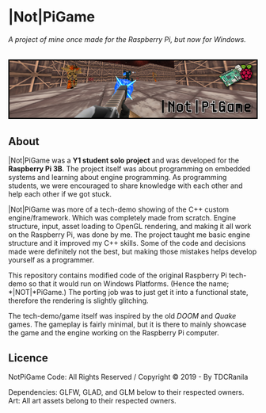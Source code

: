 # |Not|PiGame

###### *A project of mine once made for the Raspberry Pi, but now for Windows.*

![](Resources/notpigame-banner.png)

## **About**

|Not|PiGame was a **Y1 student solo project** and was developed for the **Raspberry Pi 3B**. The project itself was about programming on embedded systems and learning about engine programming. As programming students, we were encouraged to share knowledge with each other and help each other if we got stuck.

|Not|PiGame was more of a tech-demo showing of the C++ custom engine/framework. Which was completely made from scratch. Engine structure, input, asset loading to OpenGL rendering, and making it all work on the Raspberry Pi, was done by me. The project taught me basic engine structure and it improved my C++ skills. Some of the code and decisions made were definitely not the best, but making those mistakes helps develop yourself as a programmer.

This repository contains modified code of the original Raspberry Pi tech-demo so that it would run on Windows Platforms. (Hence the name; *|NOT|*PiGame.) The porting job was to just get it into a functional state, therefore the rendering is slightly glitching.

The tech-demo/game itself was inspired by the old *DOOM* and *Quake* games. The gameplay is fairly minimal, but it is there to mainly showcase the game and the engine working on the Raspberry Pi computer.

## **Licence**

NotPiGame Code: All Rights Reserved / Copyright © 2019 - By TDCRanila

Dependencies: GLFW, GLAD, and GLM below to their respected owners.
Art: All art assets belong to their respected owners. 
